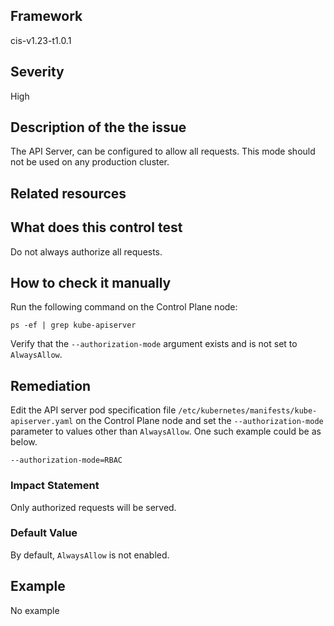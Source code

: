## Framework
cis-v1.23-t1.0.1
 
## Severity
High

## Description of the the issue
The API Server, can be configured to allow all requests. This mode should not be used on any production cluster.
 
## Related resources

## What does this control test
Do not always authorize all requests.
 
## How to check it manually
Run the following command on the Control Plane node:

 
```
ps -ef | grep kube-apiserver

```
 Verify that the `--authorization-mode` argument exists and is not set to `AlwaysAllow`.
## Remediation
Edit the API server pod specification file `/etc/kubernetes/manifests/kube-apiserver.yaml` on the Control Plane node and set the `--authorization-mode` parameter to values other than `AlwaysAllow`. One such example could be as below.

 
```
--authorization-mode=RBAC

```
 
### Impact Statement
Only authorized requests will be served.
### Default Value
By default, `AlwaysAllow` is not enabled.
## Example
No example
